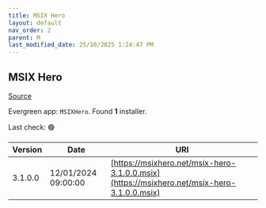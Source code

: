 ```yaml
---
title: MSIX Hero
layout: default
nav_order: 2
parent: M
last_modified_date: 25/10/2025 1:24:47 PM
---
```


## MSIX Hero

[Source](https://msixhero.net/)

Evergreen app: `MSIXHero`. Found **1** installer.

Last check: 🟢

| Version | Date                | URI                                                                                        |
| ------- | ------------------- | ------------------------------------------------------------------------------------------ |
| 3.1.0.0 | 12/01/2024 09:00:00 | [https://msixhero.net/msix-hero-3.1.0.0.msix](https://msixhero.net/msix-hero-3.1.0.0.msix) |
